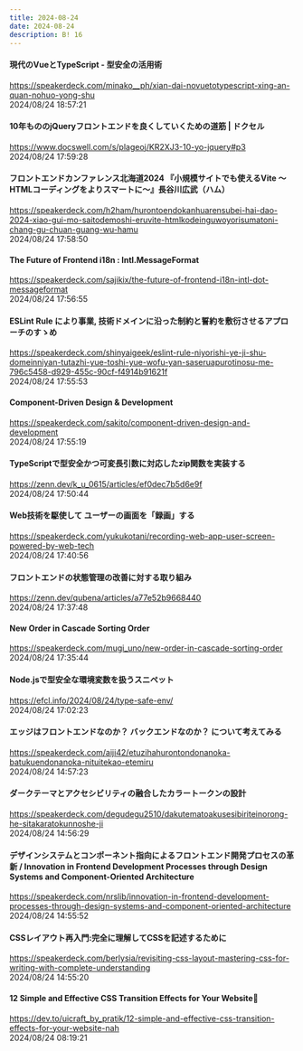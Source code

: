 ```yaml
---
title: 2024-08-24
date: 2024-08-24
description: B! 16
---
```


#### 現代のVueとTypeScript - 型安全の活用術
https://speakerdeck.com/minako__ph/xian-dai-novuetotypescript-xing-an-quan-nohuo-yong-shu<br>
2024/08/24 18:57:21<br>


#### 10年もののjQueryフロントエンドを良くしていくための道筋 | ドクセル
https://www.docswell.com/s/plageoj/KR2XJ3-10-yo-jquery#p3<br>
2024/08/24 17:59:28<br>


#### フロントエンドカンファレンス北海道2024 『小規模サイトでも使えるVite 〜HTMLコーディングをよりスマートに〜』長谷川広武（ハム）
https://speakerdeck.com/h2ham/hurontoendokanhuarensubei-hai-dao-2024-xiao-gui-mo-saitodemoshi-eruvite-htmlkodeinguwoyorisumatoni-chang-gu-chuan-guang-wu-hamu<br>
2024/08/24 17:58:50<br>


#### The Future of Frontend i18n : Intl.MessageFormat
https://speakerdeck.com/sajikix/the-future-of-frontend-i18n-intl-dot-messageformat<br>
2024/08/24 17:56:55<br>


#### ESLint Rule により事業, 技術ドメインに沿った制約と誓約を敷衍させるアプローチのすゝめ
https://speakerdeck.com/shinyaigeek/eslint-rule-niyorishi-ye-ji-shu-domeinniyan-tutazhi-yue-toshi-yue-wofu-yan-saseruapurotinosu-me-796c5458-d929-455c-90cf-f4914b91621f<br>
2024/08/24 17:55:53<br>


#### Component-Driven Design & Development
https://speakerdeck.com/sakito/component-driven-design-and-development<br>
2024/08/24 17:55:19<br>


#### TypeScriptで型安全かつ可変長引数に対応したzip関数を実装する
https://zenn.dev/k_u_0615/articles/ef0dec7b5d6e9f<br>
2024/08/24 17:50:44<br>


#### Web技術を駆使して ユーザーの画面を「録画」する
https://speakerdeck.com/yukukotani/recording-web-app-user-screen-powered-by-web-tech<br>
2024/08/24 17:40:56<br>


#### フロントエンドの状態管理の改善に対する取り組み
https://zenn.dev/qubena/articles/a77e52b9668440<br>
2024/08/24 17:37:48<br>


#### New Order in Cascade Sorting Order
https://speakerdeck.com/mugi_uno/new-order-in-cascade-sorting-order<br>
2024/08/24 17:35:44<br>


#### Node.jsで型安全な環境変数を扱うスニペット
https://efcl.info/2024/08/24/type-safe-env/<br>
2024/08/24 17:02:23<br>


#### エッジはフロントエンドなのか？ バックエンドなのか？ について考えてみる
https://speakerdeck.com/aiji42/etuzihahurontondonanoka-batukuendonanoka-nituitekao-etemiru<br>
2024/08/24 14:57:23<br>


#### ダークテーマとアクセシビリティの融合したカラートークンの設計
https://speakerdeck.com/degudegu2510/dakutematoakusesibiriteinorong-he-sitakaratokunnoshe-ji<br>
2024/08/24 14:56:29<br>


#### デザインシステムとコンポーネント指向によるフロントエンド開発プロセスの革新 / Innovation in Frontend Development Processes through Design Systems and Component-Oriented Architecture
https://speakerdeck.com/nrslib/innovation-in-frontend-development-processes-through-design-systems-and-component-oriented-architecture<br>
2024/08/24 14:55:52<br>


#### CSSレイアウト再入門:完全に理解してCSSを記述するために
https://speakerdeck.com/berlysia/revisiting-css-layout-mastering-css-for-writing-with-complete-understanding<br>
2024/08/24 14:55:20<br>


#### 12 Simple and Effective CSS Transition Effects for Your Website🫠
https://dev.to/uicraft_by_pratik/12-simple-and-effective-css-transition-effects-for-your-website-nah<br>
2024/08/24 08:19:21<br>


